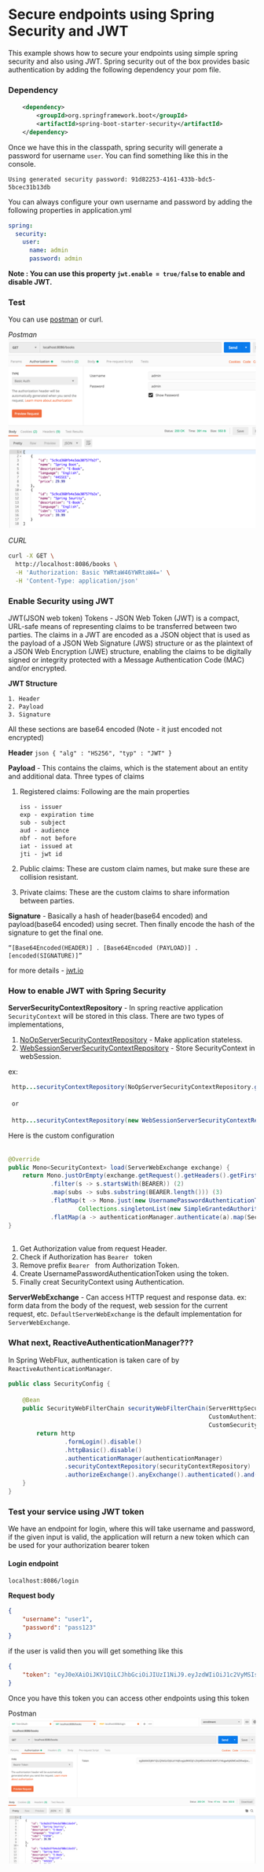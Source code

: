 # Secure endpoints using Spring Security and JWT
This example shows how to secure your endpoints using simple spring security and also
using JWT. Spring security out of the box provides basic authentication by adding the following dependency your pom file.

### Dependency
```xml
    <dependency>
        <groupId>org.springframework.boot</groupId>
        <artifactId>spring-boot-starter-security</artifactId>
    </dependency>
```

Once we have this in the classpath, spring security will generate a password for username `user`.
You can find something like this in the console.

```properties
Using generated security password: 91d82253-4161-433b-bdc5-5bcec31b13db
```

You can always configure your own username and password by adding the following properties 
in application.yml

```yaml
spring:
  security:
    user:
      name: admin
      password: admin
```

**Note : You can use this property `jwt.enable = true/false` to enable and disable JWT.**

### Test
You can use [postman](https://www.getpostman.com/) or curl. 

_Postman_
![Basic-Auth](https://github.com/nbenjamin/spring-security-samples/blob/master/with-webflux-jwt-authentication/docs/POSTMAN-BasicAuth.png)

_CURL_
```bash
curl -X GET \
  http://localhost:8086/books \
  -H 'Authorization: Basic YWRtaW46YWRtaW4=' \
  -H 'Content-Type: application/json' 
```

### Enable Security using JWT

JWT(JSON web token) Tokens - JSON Web Token (JWT) is a compact, URL-safe means of representing
claims to be transferred between two parties. The claims in a JWT are encoded as a JSON object that 
is used as the payload of a JSON Web Signature (JWS) structure or as the plaintext of a JSON Web Encryption (JWE) structure,
enabling the claims to be digitally signed or integrity protected with a Message Authentication Code (MAC) and/or encrypted.

**JWT Structure**
    
    1. Header
    2. Payload
    3. Signature
    
All these sections are base64 encoded (Note - it just encoded not encrypted)

**Header**
    ```json
    {
        "alg" : "HS256",
        "typ" : "JWT"
    }
    ```
    
**Payload** - This contains the claims, which is the statement about an entity and additional data.
Three types of claims

1. Registered claims: 
    Following are the main properties
    
    ```properties
    iss - issuer
    exp - expiration time
    sub - subject
    aud - audience
    nbf - not before
    iat - issued at
    jti - jwt id
    ``` 
2. Public claims: These are custom claim names, but make sure these are collision resistant.
3. Private claims: These are the custom claims to share information between parties.

**Signature** - Basically a hash of header(base64 encoded) and payload(base64 encoded) using secret.
Then finally encode the hash of the signature to get the final one.

```properties
“[Base64Encoded(HEADER)] . [Base64Encoded (PAYLOAD)] . [encoded(SIGNATURE)]”
```


for more details - [jwt.io](jwt.io)

### How to enable JWT with Spring Security

**ServerSecurityContextRepository**  - In spring reactive application `SecurityContext` will be
stored in this class. There are two types of implementations,

1. [NoOpServerSecurityContextRepository](https://docs.spring.io/spring-security/site/docs/current/api/org/springframework/security/web/server/context/NoOpServerSecurityContextRepository.html) - Make application stateless.
2. [WebSessionServerSecurityContextRepository](https://docs.spring.io/spring-security/site/docs/current/api/org/springframework/security/web/server/context/WebSessionServerSecurityContextRepository.html) - Store SecurityContext in webSession.

ex:
```java
 http...securityContextRepository(NoOpServerSecurityContextRepository.getInstance())
 
 or 
 
 http...securityContextRepository(new WebSessionServerSecurityContextRepository())
```

Here is the custom configuration
```java

@Override
public Mono<SecurityContext> load(ServerWebExchange exchange) {
    return Mono.justOrEmpty(exchange.getRequest().getHeaders().getFirst(AUTHORIZATION)) (1)
            .filter(s -> s.startsWith(BEARER)) (2)
            .map(subs -> subs.substring(BEARER.length())) (3)
            .flatMap(t -> Mono.just(new UsernamePasswordAuthenticationToken(t, t, 
                    Collections.singletonList(new SimpleGrantedAuthority("ROLE_USER"))))) (4)
            .flatMap(a -> authenticationManager.authenticate(a).map(SecurityContextImpl::new)); (5)
}
    
```
1. Get Authorization value from request Header.
2. Check if Authorization has `Bearer ` token
3. Remove prefix `Bearer ` from Authorization Token.
4. Create UsernamePasswordAuthenticationToken using the token.
5. Finally creat SecurityContext using Authentication.


**ServerWebExchange** - Can access HTTP request and response data. 
ex: form data from the body of the request, web session for the current request, etc.
`DefaultServerWebExchange` is the default implementation for `ServerWebExchange`.

### What next, ReactiveAuthenticationManager???

In Spring WebFlux, authentication is taken care of by `ReactiveAuthenticationManager`.

```java
public class SecurityConfig {

    @Bean
    public SecurityWebFilterChain securityWebFilterChain(ServerHttpSecurity http,
                                                         CustomAuthenticationManager authenticationManager, 
                                                         CustomSecurityContextRepository securityContextRepository) {
        return http
                .formLogin().disable()
                .httpBasic().disable()
                .authenticationManager(authenticationManager)
                .securityContextRepository(securityContextRepository)
                .authorizeExchange().anyExchange().authenticated().and().build();
    }
}

```

### Test your service using JWT token

We have an endpoint for login, where this will take username and password,
if the given input is valid, the application will return a new token which can be
used for your authorization bearer token

#### Login endpoint
```properties
localhost:8086/login
```
**Request body**
```json
{
    "username": "user1",
    "password": "pass123"
}
```

if the user is valid then you will get something like this
```json
{
    "token": "eyJ0eXAiOiJKV1QiLCJhbGciOiJIUzI1NiJ9.eyJzdWIiOiJ1c2VyMSIsImlhdCI6MTU1MzgwNDUwNCwiZXhwIjoxNTUzODA0NzM0fQ._F0L85jF4Hq1U_bdsV7YupIiqsqdfuhFqjlMinhF-KA"
}
```

Once you have this token you can access other endpoints using this token

Postman
![Basic-Auth](https://github.com/nbenjamin/spring-security-samples/blob/master/with-webflux-jwt-authentication/docs/POSTMAN-JWTToken.png)
